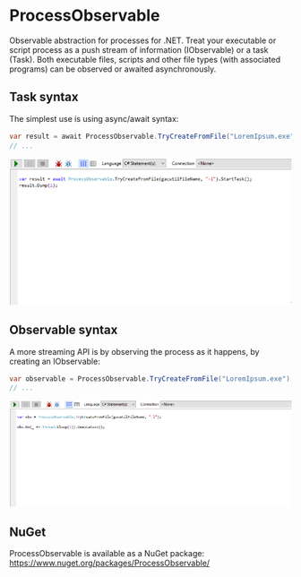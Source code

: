 # ProcessObservable

Observable abstraction for processes for .NET. Treat your executable or script process as a push 
stream of information (IObservable<ProcessSignal>) or a task (Task<ProcessCompletion>). Both
executable files, scripts and other file types (with associated programs) can be observed or 
awaited asynchronously.

## Task syntax

The simplest use is using async/await syntax:

```csharp
var result = await ProcessObservable.TryCreateFromFile("LoremIpsum.exe").StartTask();
// ...
```

![Start task to record process signals. Use record upon completion.](Documentation/Assets/LinqPadDemo_TryCreateFromFile_StartTask.gif)


## Observable syntax

A more streaming API is by observing the process as it happens, by creating an IObservable<ProcessSignal>:

```csharp
var observable = ProcessObservable.TryCreateFromFile("LoremIpsum.exe");
// ...
```

![Create observable, that can be queried and dumped in e.g. LINQPad](Documentation/Assets/LinqPadDemo_TryCreateFromFile.gif)

## NuGet

ProcessObservable is available as a NuGet package:
https://www.nuget.org/packages/ProcessObservable/
